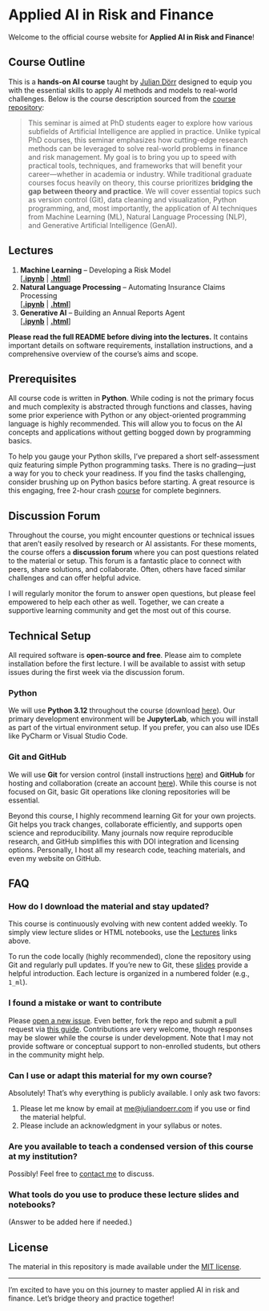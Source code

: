 # Applied AI in Risk and Finance

Welcome to the official course website for **Applied AI in Risk and Finance**!

## Course Outline

This is a **hands-on AI course** taught by [Julian Dörr](https://juliandoerr.com/) designed to equip you with the essential skills to apply AI methods and models to real-world challenges. Below is the course description sourced from the [course repository](https://github.com/ai-analytics-jlu-ws25-26/courses):

> This seminar is aimed at PhD students eager to explore how various subfields of Artificial Intelligence are applied in practice. Unlike typical PhD courses, this seminar emphasizes how cutting-edge research methods can be leveraged to solve real-world problems in finance and risk management. My goal is to bring you up to speed with practical tools, techniques, and frameworks that will benefit your career—whether in academia or industry. While traditional graduate courses focus heavily on theory, this course prioritizes **bridging the gap between theory and practice**. We will cover essential topics such as version control (Git), data cleaning and visualization, Python programming, and, most importantly, the application of AI techniques from Machine Learning (ML), Natural Language Processing (NLP), and Generative Artificial Intelligence (GenAI).

## Lectures

1. **Machine Learning** – Developing a Risk Model  
   \[[**.ipynb**](https://github.com/ai-analytics-jlu-ws25-26/courses/blob/main/1_ml/ml.ipynb) | [**.html**](https://juliandoerr.com/courses/1_course/#/)\]
2. **Natural Language Processing** – Automating Insurance Claims Processing  
   \[[**.ipynb**](https://github.com/ai-analytics-jlu-ws25-26/courses/blob/main/2_nlp/nlp.ipynb) | [**.html**](https://juliandoerr.com/courses/2_course/#/)\]
3. **Generative AI** – Building an Annual Reports Agent  
   \[[**.ipynb**](https://github.com/ai-analytics-jlu-ws25-26/courses/blob/main/3_genai/genai.ipynb) | [**.html**](https://juliandoerr.com/courses/3_course/#/)\]

**Please read the full README before diving into the lectures.** It contains important details on software requirements, installation instructions, and a comprehensive overview of the course’s aims and scope.

## Prerequisites

All course code is written in **Python**. While coding is not the primary focus and much complexity is abstracted through functions and classes, having some prior experience with Python or any object-oriented programming language is highly recommended. This will allow you to focus on the AI concepts and applications without getting bogged down by programming basics.

To help you gauge your Python skills, I’ve prepared a short self-assessment quiz featuring simple Python programming tasks. There is no grading—just a way for you to check your readiness. If you find the tasks challenging, consider brushing up on Python basics before starting. A great resource is this engaging, free 2-hour crash [course](https://www.youtube.com/watch?v=K5KVEU3aaeQ) for complete beginners.

## Discussion Forum

Throughout the course, you might encounter questions or technical issues that aren’t easily resolved by research or AI assistants. For these moments, the course offers a **discussion forum** where you can post questions related to the material or setup. This forum is a fantastic place to connect with peers, share solutions, and collaborate. Often, others have faced similar challenges and can offer helpful advice.

I will regularly monitor the forum to answer open questions, but please feel empowered to help each other as well. Together, we can create a supportive learning community and get the most out of this course.

## Technical Setup

All required software is **open-source and free**. Please aim to complete installation before the first lecture. I will be available to assist with setup issues during the first week via the discussion forum.

### Python

We will use **Python 3.12** throughout the course (download [here](https://www.python.org/downloads/release/python-3120/)). Our primary development environment will be **JupyterLab**, which you will install as part of the virtual environment setup. If you prefer, you can also use IDEs like PyCharm or Visual Studio Code.

### Git and GitHub

We will use **Git** for version control (install instructions [here](https://git-scm.com/downloads)) and **GitHub** for hosting and collaboration (create an account [here](https://github.com/join)). While this course is not focused on Git, basic Git operations like cloning repositories will be essential.

Beyond this course, I highly recommend learning Git for your own projects. Git helps you track changes, collaborate efficiently, and supports open science and reproducibility. Many journals now require reproducible research, and GitHub simplifies this with DOI integration and licensing options. Personally, I host all my research code, teaching materials, and even my website on GitHub.

## FAQ

### How do I download the material and stay updated?

This course is continuously evolving with new content added weekly. To simply view lecture slides or HTML notebooks, use the [Lectures](#lectures) links above.

To run the code locally (highly recommended), clone the repository using Git and regularly pull updates. If you’re new to Git, these [slides](https://raw.githack.com/uo-ec607/lectures/master/02-git/02-Git.html) provide a helpful introduction. Each lecture is organized in a numbered folder (e.g., `1_ml`).

### I found a mistake or want to contribute

Please [open a new issue](https://help.github.com/articles/creating-an-issue/). Even better, fork the repo and submit a pull request via [this guide](https://help.github.com/articles/creating-a-pull-request-from-a-fork/). Contributions are very welcome, though responses may be slower while the course is under development. Note that I may not provide software or conceptual support to non-enrolled students, but others in the community might help.

### Can I use or adapt this material for my own course?

Absolutely! That’s why everything is publicly available. I only ask two favors:  
1. Please let me know by email at [me@juliandoerr.com](mailto:me@juliandoerr.com) if you use or find the material helpful.  
2. Please include an acknowledgment in your syllabus or notes.

### Are you available to teach a condensed version of this course at my institution?

Possibly! Feel free to [contact me](mailto:me@juliandoerr.com) to discuss.

### What tools do you use to produce these lecture slides and notebooks?

(Answer to be added here if needed.)

## License

The material in this repository is made available under the [MIT license](http://opensource.org/licenses/mit-license.php). 

---

I’m excited to have you on this journey to master applied AI in risk and finance. Let’s bridge theory and practice together!

